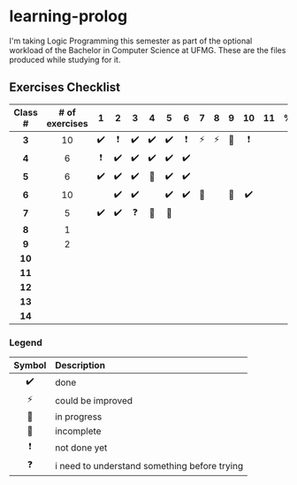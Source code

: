 # learning-prolog

I'm taking Logic Programming this semester as part of the optional workload of the Bachelor in Computer Science at UFMG. These are the files produced while studying for it.
 
## Exercises Checklist

Class # | # of exercises | 1 | 2 | 3 | 4 | 5 | 6 | 7 | 8 | 9 | 10 | 11 | %
:---: | :---: | :---: | :---: | :---: | :---: | :---: | :---: | :---: | :---: | :---: | :---: | :---: | :---:
**3** | 10 | :heavy_check_mark: | :heavy_exclamation_mark: | :heavy_check_mark: | :heavy_check_mark: | :heavy_check_mark: | :heavy_exclamation_mark: | :zap: | :zap: | :radio_button: | :heavy_exclamation_mark:
**4** | 6 | :heavy_exclamation_mark: | :heavy_check_mark: | :heavy_check_mark: | :heavy_check_mark: | :heavy_check_mark: | :heavy_check_mark: | |  | |  | | | | | | |  
**5** | 6 | :heavy_check_mark: | :heavy_check_mark: | :heavy_check_mark: | :radio_button:	  | :heavy_check_mark: | :heavy_check_mark: |  | | | |  
**6** | 10 |  | :heavy_check_mark: | :heavy_check_mark: | | :heavy_check_mark: | :heavy_check_mark: | :construction: | | :radio_button: | :heavy_check_mark: 
**7** | 5 | :heavy_check_mark: | :heavy_check_mark: | :question: | :radio_button: | :construction: | | | | | |  
**8** | 1 |  | |  | | | | | | |  
**9** | 2 |  | |  | | | | | | |  
**10** | |  | |  | | | | | | |  
**11** | |  | |  | | | | | | |  
**12** | |  | |  | | | | | | |  
**13** | |  | |  | | | | | | |  
**14** | |  | |  | | | | | | |  

### Legend

Symbol | Description
:---: | :---
:heavy_check_mark: | done
:zap: | could be improved
:construction: | in progress
:radio_button: | incomplete
:heavy_exclamation_mark: | not done yet
:question: | i need to understand something before trying
